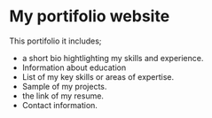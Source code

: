 <h1>My portifolio website</h1>
<p>This portifolio it includes;</p>
<ul>
  <li>a short bio hightlighting my skills and experience.</li>
  <li>Information about education</li>
  <li>List of my key skills or areas of expertise.</li>
  <li>Sample of my projects.</li>
  <li>the link of my resume.</li>
  <li>Contact information.</li>
</ul>
